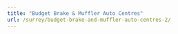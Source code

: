```yaml
---
title: "Budget Brake & Muffler Auto Centres"
url: /surrey/budget-brake-and-muffler-auto-centres-2/
---
```

